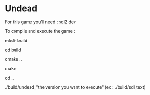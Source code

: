 # Undead

For this game you'll need : sdl2 dev 

To compile and execute the game :

mkdir build

cd build

cmake ..

make

cd ..

./build/undead_"the version you want to execute" (ex : ./build/sdl_text)


